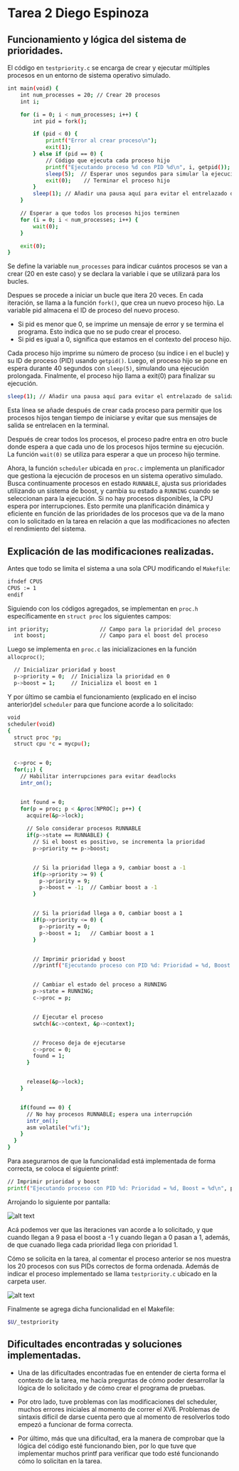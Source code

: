 # Tarea 2 Diego Espinoza


## Funcionamiento y lógica del sistema de prioridades.
El código en `testpriority.c` se encarga de crear y ejecutar múltiples procesos en un entorno de sistema operativo simulado.


```bash
int main(void) {
    int num_processes = 20; // Crear 20 procesos
    int i;

    for (i = 0; i < num_processes; i++) {
        int pid = fork();

        if (pid < 0) {
            printf("Error al crear proceso\n");
            exit(1);
        } else if (pid == 0) {
            // Código que ejecuta cada proceso hijo
            printf("Ejecutando proceso %d con PID %d\n", i, getpid());
            sleep(5);  // Esperar unos segundos para simular la ejecución del proceso
            exit(0);    // Terminar el proceso hijo
        }
        sleep(1); // Añadir una pausa aquí para evitar el entrelazado de salida
    }

    // Esperar a que todos los procesos hijos terminen
    for (i = 0; i < num_processes; i++) {
        wait(0);
    }

    exit(0);
}
```
Se define la variable `num_processes` para indicar cuántos procesos se van a crear (20 en este caso) y se declara la variable i que se utilizará para los bucles.

Despues se procede a iniciar un bucle que itera 20 veces. En cada iteración, se llama a la función `fork()`, que crea un nuevo proceso hijo. La variable pid almacena el ID de proceso del nuevo proceso.

* Si pid es menor que 0, se imprime un mensaje de error y se termina el programa. Esto indica que no se pudo crear el proceso. 
* Si pid es igual a 0, significa que estamos en el contexto del proceso hijo.

Cada proceso hijo imprime su número de proceso (su índice i en el bucle) y su ID de proceso (PID) usando `getpid()`.
Luego, el proceso hijo se pone en espera durante 40 segundos con `sleep(5)`, simulando una ejecución prolongada.
Finalmente, el proceso hijo llama a exit(0) para finalizar su ejecución.

```bash
sleep(1); // Añadir una pausa aquí para evitar el entrelazado de salida
```

Esta línea se añade después de crear cada proceso para permitir que los procesos hijos tengan tiempo de iniciarse y evitar que sus mensajes de salida se entrelacen en la terminal.

Después de crear todos los procesos, el proceso padre entra en otro bucle donde espera a que cada uno de los procesos hijos termine su ejecución. La función `wait(0)` se utiliza para esperar a que un proceso hijo termine.

Ahora, la función `scheduler` ubicada en `proc.c` implementa un planificador que gestiona la ejecución de procesos en un sistema operativo simulado. Busca continuamente procesos en estado `RUNNABLE`, ajusta sus prioridades utilizando un sistema de boost, y cambia su estado a `RUNNING` cuando se seleccionan para la ejecución. Si no hay procesos disponibles, la CPU espera por interrupciones. Esto permite una planificación dinámica y eficiente en función de las prioridades de los procesos que va de la mano con lo solicitado en la tarea en relación a que las modificaciones no afecten el rendimiento del sistema.

## Explicación de las modificaciones realizadas.

Antes que todo se limita el sistema a una sola CPU modificando el `Makefile`:

```bash
ifndef CPUS
CPUS := 1
endif
```

Siguiendo con los códigos agregados, se implementan en `proc.h` específicamente en `struct proc` los siguientes campos:

```bash
int priority;                // Campo para la prioridad del proceso
  int boost;                 // Campo para el boost del proceso
```
Luego se implementa en `proc.c` las inicializaciones en la función `allocproc()`;

```bash
  // Inicializar prioridad y boost
  p->priority = 0;  // Inicializa la prioridad en 0
  p->boost = 1;     // Inicializa el boost en 1
```


Y por último se cambia el funcionamiento (explicado en el inciso anterior)del `scheduler` para que funcione acorde a lo solicitado:


```bash
void
scheduler(void)
{
  struct proc *p;
  struct cpu *c = mycpu();


  c->proc = 0;
  for(;;) {
    // Habilitar interrupciones para evitar deadlocks
    intr_on();


    int found = 0;
    for(p = proc; p < &proc[NPROC]; p++) {
      acquire(&p->lock);
     
      // Solo considerar procesos RUNNABLE
      if(p->state == RUNNABLE) {
        // Si el boost es positivo, se incrementa la prioridad
        p->priority += p->boost;


        // Si la prioridad llega a 9, cambiar boost a -1
        if(p->priority >= 9) {
          p->priority = 9;
          p->boost = -1;  // Cambiar boost a -1
        }


        // Si la prioridad llega a 0, cambiar boost a 1
        if(p->priority <= 0) {
          p->priority = 0;
          p->boost = 1;   // Cambiar boost a 1
        }


        // Imprimir prioridad y boost
        //printf("Ejecutando proceso con PID %d: Prioridad = %d, Boost = %d\n", p->pid, p->priority, p->boost);


        // Cambiar el estado del proceso a RUNNING
        p->state = RUNNING;
        c->proc = p;


        // Ejecutar el proceso
        swtch(&c->context, &p->context);


        // Proceso deja de ejecutarse
        c->proc = 0;
        found = 1;
      }


      release(&p->lock);
    }


    if(found == 0) {
      // No hay procesos RUNNABLE; espera una interrupción
      intr_on();
      asm volatile("wfi");
    }
  }
}
```

Para asegurarnos de que la funcionalidad está implementada de forma correcta, se coloca el siguiente printf:
```bash
// Imprimir prioridad y boost
printf("Ejecutando proceso con PID %d: Prioridad = %d, Boost = %d\n", p->pid, p->priority, p->boost);
```

Arrojando lo siguiente por pantalla:

![alt text](img1t2.png)

Acá podemos ver que las iteraciones van acorde a lo solicitado, y que cuando llegan a 9 pasa el boost a -1 y cuando llegan a 0 pasan a 1, además, de que cuanado llega cada prioridad llega con prioridad 1.

Cómo se solicita en la tarea, al comentar el proceso anterior se nos muestra los 20 procesos con sus PIDs correctos de forma ordenada. Además de indicar el proceso implementado se llama `testpriority.c` ubicado en la carpeta user.

![alt text](img2t2.png)

Finalmente se agrega dicha funcionalidad en el Makefile:
```bash
$U/_testpriority
```

## Dificultades encontradas y soluciones implementadas.

- Una de las dificultades encontradas fue en entender de cierta forma el contexto de la tarea, me hacía preguntas de cómo poder desarrollar la lógica de lo solicitado y de cómo crear el programa de pruebas. 

- Por otro lado, tuve problemas con las modificaciones del scheduler, muchos errores iniciales al momento de correr el XV6. Problemas de sintaxis difícil de darse cuenta pero que al momento de resolverlos todo empezó a funcionar de forma correcta.

- Por último, más que una dificultad, era la manera de comprobar que la lógica del código esté funcionando bien, por lo que tuve que implementar muchos printf para verificar que todo esté funcionando cómo lo solicitan en la tarea.
